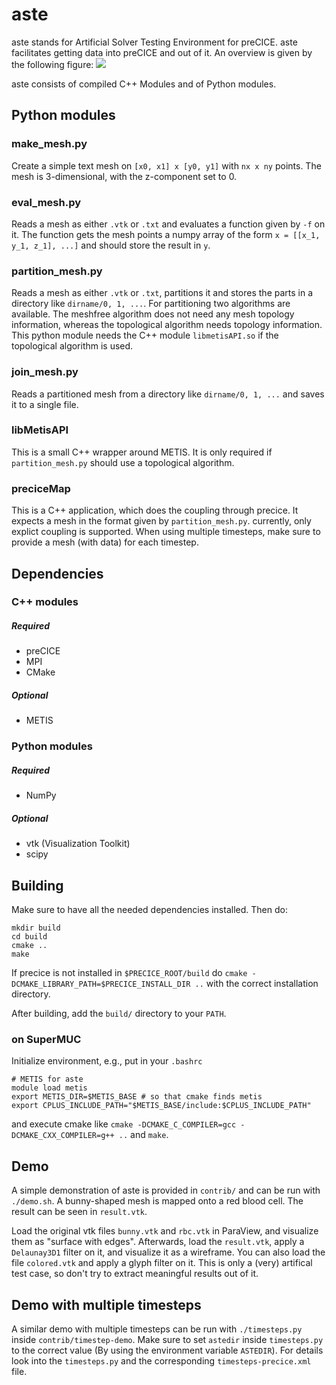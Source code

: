 # aste
aste stands for Artificial Solver Testing Environment for preCICE. aste facilitates getting data into preCICE and out of it. An overview is given by the following figure:
![](AsteFlow.png)

aste consists of compiled C++ Modules and of Python modules.

## Python modules
### make_mesh.py
Create a simple text mesh on `[x0, x1] x [y0, y1]` with `nx x ny` points. The mesh is 3-dimensional, with the z-component set to 0.

### eval_mesh.py
Reads a mesh as either `.vtk` or `.txt` and evaluates a function given by `-f` on it. The function gets the mesh points a numpy array of the form `x = [[x_1, y_1, z_1], ...]` and should store the result in `y`.

### partition_mesh.py
Reads a mesh as either `.vtk` or `.txt`, partitions it and stores the parts in a directory like `dirname/0, 1, ...`. For partitioning two algorithms are available. The meshfree algorithm does not need any mesh topology information, whereas the topological algorithm needs topology information. This python module needs the C++ module `libmetisAPI.so` if the topological algorithm is used.

### join_mesh.py
Reads a partitioned mesh from a directory like `dirname/0, 1, ...` and saves it to a single file.

### libMetisAPI
This is a small C++ wrapper around METIS. It is only required if `partition_mesh.py` should use a topological algorithm. 

### preciceMap
This is a C++ application, which does the coupling through precice. It expects a mesh in the format given by `partition_mesh.py`. currently, only explict coupling is supported. When using multiple timesteps, make sure to provide a mesh (with data) for each timestep.

## Dependencies

### C++ modules
##### Required
- preCICE
- MPI
- CMake
##### Optional
- METIS

### Python modules
##### Required
- NumPy
##### Optional
- vtk (Visualization Toolkit)
- scipy

## Building
Make sure to have all the needed dependencies installed. Then do:
```
mkdir build
cd build
cmake ..
make
```
If precice is not installed in `$PRECICE_ROOT/build` do `cmake -DCMAKE_LIBRARY_PATH=$PRECICE_INSTALL_DIR ..` with the correct installation directory.

After building, add the `build/` directory to your `PATH`.

### on SuperMUC
Initialize environment, e.g., put in your `.bashrc`
```
# METIS for aste
module load metis
export METIS_DIR=$METIS_BASE # so that cmake finds metis
export CPLUS_INCLUDE_PATH="$METIS_BASE/include:$CPLUS_INCLUDE_PATH"
```
and execute cmake like `cmake -DCMAKE_C_COMPILER=gcc -DCMAKE_CXX_COMPILER=g++ ..` and `make`.



## Demo
A simple demonstration of aste is provided in `contrib/` and can be run with `./demo.sh`. A bunny-shaped mesh is mapped onto a red blood cell. The result can be seen in `result.vtk`.

Load the original vtk files `bunny.vtk` and `rbc.vtk` in ParaView, and visualize them as "surface with edges". Afterwards, load the `result.vtk`, apply a `Delaunay3D1` filter on it, and visualize it as a wireframe. You can also load the file `colored.vtk` and apply a glyph filter on it. This is only a (very) artifical test case, so don't try to extract meaningful results out of it.

## Demo with multiple timesteps
A similar demo with multiple timesteps can be run with `./timesteps.py` inside `contrib/timestep-demo`. Make sure to set `astedir` inside `timesteps.py` to the correct value (By using the environment variable `ASTEDIR`). For details look into the `timesteps.py` and the corresponding `timesteps-precice.xml` file.
